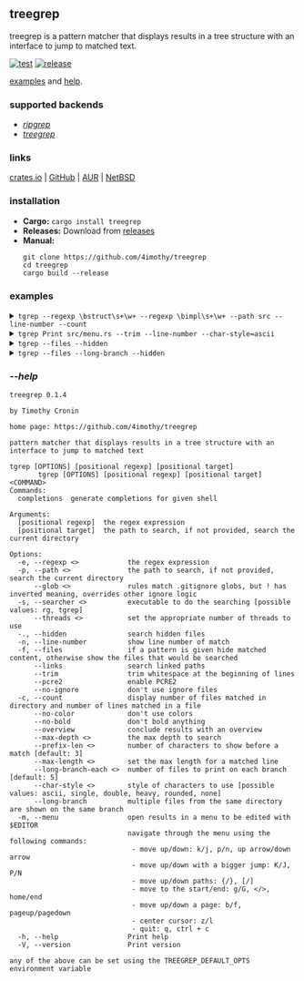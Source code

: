 ## treegrep

treegrep is a pattern matcher that displays results in a tree structure with an interface to jump to matched text.

[![test](https://github.com/4imothy/treegrep/actions/workflows/test.yml/badge.svg)](https://github.com/4imothy/treegrep/actions)
[![release](https://github.com/4imothy/treegrep/actions/workflows/cr.yml/badge.svg)](https://github.com/4imothy/treegrep/actions)

[examples](#examples) and [help](#--help).

### supported backends
- *[ripgrep](https://github.com/BurntSushi/ripgrep)*
- *[treegrep](https://github.com/4imothy/treegrep)*

### links
[crates.io](https://crates.io/crates/treegrep) | [GitHub](https://github.com/4imothy/treegrep) | [AUR](https://aur.archlinux.org/packages/treegrep-bin) | [NetBSD](https://pkgsrc.se/sysutils/treegrep)

### installation
- **Cargo:** ```cargo install treegrep```
- **Releases:** Download from [releases](https://github.com/4imothy/treegrep/releases/)
- **Manual:**
  ```
  git clone https://github.com/4imothy/treegrep
  cd treegrep
  cargo build --release
  ```

### examples
<details>
<summary><code>tgrep --regexp \bstruct\s+\w+ --regexp \bimpl\s+\w+ --path src --line-number --count</code></summary>

```
src: 12
├──output_processor.rs: 2
│  ├──29: impl File {
│  ╰──101: impl AsUsize for Value {
├──writer.rs: 8
│  ├──21: impl Clone for PrefixComponent {
│  ├──32: pub struct OpenInfo<'a> {
│  ├──41: struct FileEntry<'a> {
│  ├──66: struct DirEntry<'a> {
│  ├──142: struct LineEntry<'a> {
│  ├──234: struct LongBranchEntry<'a> {
│  ├──278: impl Directory {
│  ╰──354: impl File {
├──menu.rs: 5
│  ├──19: struct PathInfo {
│  ├──26: impl PathInfo {
│  ├──83: pub struct Menu<'a> {
│  ├──100: struct Window {
│  ╰──106: impl Window {
├──match_system.rs: 10
│  ├──39: pub struct Directory {
│  ├──48: impl Directory {
│  ├──61: pub struct File {
│  ├──68: impl File {
│  ├──107: pub struct Match {
│  ├──113: impl Match {
│  ├──138: pub struct Line {
│  ├──144: impl Line {
│  ├──160:     impl PartialEq for Match {
│  ╰──167:     impl Debug for Match {
├──errors.rs: 4
│  ├──8: pub struct Message {
│  ├──22: impl Error for Message {}
│  ├──24: impl fmt::Debug for Message {
│  ╰──30: impl fmt::Display for Message {
├──options.rs: 2
│  ├──42: pub struct Rg;
│  ╰──44: impl Options for Rg {
├──args.rs: 2
│  ├──17: pub struct ArgInfo {
│  ╰──23: impl ArgInfo {
├──term.rs: 1
│  ╰──13: pub struct Term<'a> {
├──matcher.rs: 1
│  ╰──121: impl File {
├──searchers.rs: 4
│  ├──13: struct ShortName(String);
│  ├──15: impl ShortName {
│  ├──22: impl Deref for ShortName {
│  ╰──85: impl Searchers {
├──formats.rs: 2
│  ├──19: pub struct Chars {
│  ╰──99: pub struct DisplayRepeater<T>(T, usize);
╰──config.rs: 3
   ├──12: pub struct Characters {
   ├──26: pub struct Config {
   ╰──79: impl Config {
```
</details>

<details>
<summary><code>tgrep Print src/menu.rs --trim --line-number --char-style=ascii</code></summary>

```
menu.rs
+--9: style::{Print, SetBackgroundColor},
+--330: queue!(self.term, cursor::MoveTo(START_X, cursor), Print(line))?;
+--360: Print(self.lines.get(id).unwrap())
+--389: Print(
+--506: Print(config().c.selected_indicator),
+--508: Print(self.lines.get(self.selected_id).unwrap())
+--516: Print(formats::SELECTED_INDICATOR_CLEAR),
+--518: Print(self.lines.get(self.selected_id).unwrap())
+--532: Print(format!(
+--544: Print(format!(
+--557: Print(format!(
```
</details>

<details>
<summary><code>tgrep --files --hidden</code></summary>

```
treegrep
├──completions
│  ├──tgrep.bash
│  ├──tgrep.fish
│  ├──tgrep.elv
│  ├──_tgrep
│  ╰──_tgrep.ps1
├──tests
│  ├──targets
│  │  ├──glob_inclusion
│  │  ├──links_12
│  │  ├──max_depth
│  │  ├──file
│  │  ├──links_22
│  │  ├──colon
│  │  ├──wide_21
│  │  ├──deep
│  │  ├──line_number
│  │  ├──links_11
│  │  ├──links_21
│  │  ├──glob_exclusion
│  │  ╰──wide_12
│  ├──pool
│  │  ╰──alice_adventures_in_wonderland_by_lewis_carroll.txt
│  ├──file_system.rs
│  ├──tests.rs
│  ╰──utils.rs
├──benchmarks
│  ├──times
│  ╰──runner
├──.github
│  ╰──workflows
│     ├──cr.yml
│     ├──update_readme_and_completions.yml
│     ├──test.yml
│     ╰──update_readme
├──src
│  ├──searchers.rs
│  ├──term.rs
│  ├──matcher.rs
│  ├──config.rs
│  ├──output_processor.rs
│  ├──log.rs
│  ├──options.rs
│  ├──errors.rs
│  ├──main.rs
│  ├──formats.rs
│  ├──writer.rs
│  ├──args.rs
│  ├──menu.rs
│  ╰──match_system.rs
├──Cargo.toml
├──LICENSE
├──Cargo.lock
├──build.rs
├──README.md
├──todos.md
╰──.gitignore
```
</details>

<details>
<summary><code>tgrep --files --long-branch --hidden</code></summary>

```
treegrep
├──completions
│  ╰──tgrep.bash, tgrep.fish, tgrep.elv, _tgrep, _tgrep.ps1
├──tests
│  ├──targets
│  │  ├──glob_inclusion, links_12, max_depth, file, links_22
│  │  ├──colon, wide_21, deep, line_number, links_11
│  │  ╰──links_21, glob_exclusion, wide_12
│  ├──pool
│  │  ╰──alice_adventures_in_wonderland_by_lewis_carroll.txt
│  ╰──file_system.rs, tests.rs, utils.rs
├──benchmarks
│  ╰──times, runner
├──.github
│  ╰──workflows
│     ╰──cr.yml, update_readme_and_completions.yml, test.yml, update_readme
├──src
│  ├──searchers.rs, term.rs, matcher.rs, config.rs, output_processor.rs
│  ├──log.rs, options.rs, errors.rs, main.rs, formats.rs
│  ╰──writer.rs, args.rs, menu.rs, match_system.rs
├──Cargo.toml, LICENSE, Cargo.lock, build.rs, README.md
╰──todos.md, .gitignore
```
</details>

### *--help*
```
treegrep 0.1.4

by Timothy Cronin

home page: https://github.com/4imothy/treegrep

pattern matcher that displays results in a tree structure with an interface to jump to matched text

tgrep [OPTIONS] [positional regexp] [positional target]
       tgrep [OPTIONS] [positional regexp] [positional target] <COMMAND>
Commands:
  completions  generate completions for given shell

Arguments:
  [positional regexp]  the regex expression
  [positional target]  the path to search, if not provided, search the current directory

Options:
  -e, --regexp <>            the regex expression
  -p, --path <>              the path to search, if not provided, search the current directory
      --glob <>              rules match .gitignore globs, but ! has inverted meaning, overrides other ignore logic
  -s, --searcher <>          executable to do the searching [possible values: rg, tgrep]
      --threads <>           set the appropriate number of threads to use
  -., --hidden               search hidden files
  -n, --line-number          show line number of match
  -f, --files                if a pattern is given hide matched content, otherwise show the files that would be searched
      --links                search linked paths
      --trim                 trim whitespace at the beginning of lines
      --pcre2                enable PCRE2
      --no-ignore            don't use ignore files
  -c, --count                display number of files matched in directory and number of lines matched in a file
      --no-color             don't use colors
      --no-bold              don't bold anything
      --overview             conclude results with an overview
      --max-depth <>         the max depth to search
      --prefix-len <>        number of characters to show before a match [default: 3]
      --max-length <>        set the max length for a matched line
      --long-branch-each <>  number of files to print on each branch [default: 5]
      --char-style <>        style of characters to use [possible values: ascii, single, double, heavy, rounded, none]
      --long-branch          multiple files from the same directory are shown on the same branch
  -m, --menu                 open results in a menu to be edited with $EDITOR
                             navigate through the menu using the following commands:
                              - move up/down: k/j, p/n, up arrow/down arrow
                              - move up/down with a bigger jump: K/J, P/N
                              - move up/down paths: {/}, [/]
                              - move to the start/end: g/G, </>, home/end
                              - move up/down a page: b/f, pageup/pagedown
                              - center cursor: z/l
                              - quit: q, ctrl + c
  -h, --help                 Print help
  -V, --version              Print version

any of the above can be set using the TREEGREP_DEFAULT_OPTS environment variable
```
